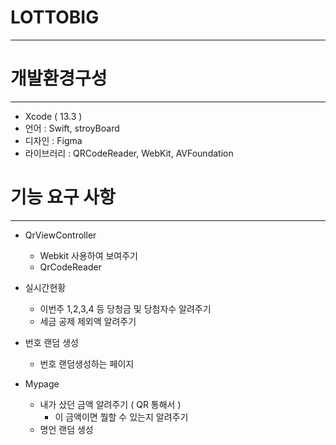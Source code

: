 # LOTTOBIG
---



# 개발환경구성

---

- Xcode ( 13.3 )
- 언어 : Swift, stroyBoard
- 디자인 : Figma
- 라이브러리 : QRCodeReader, WebKit, AVFoundation



# 기능 요구 사항

---

- QrViewController
    - Webkit 사용하여 보여주기
    - QrCodeReader

- 실시간현황
    - 이번주 1,2,3,4 등 당청금 및 당첨자수 알려주기
    - 세금 공제 제외액 알려주기
    
- 번호 랜덤 생성
    - 번호 랜덤생성하는 페이지
- Mypage
    - 내가 샀던 금액 알려주기 ( QR 통해서 )
        - 이 금액이면 뭘할 수 있는지 알려주기
    - 명언 랜덤 생성
